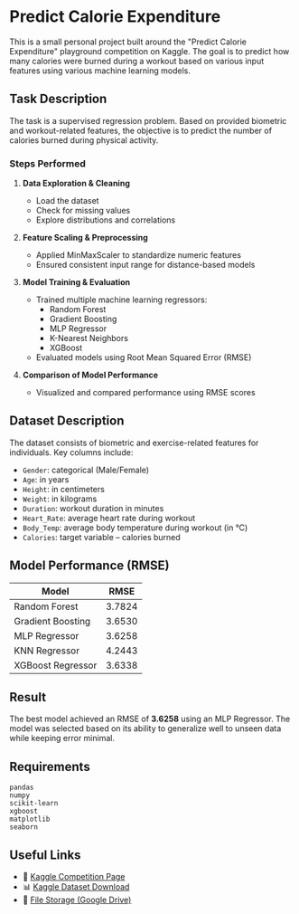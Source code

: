 # Predict Calorie Expenditure

This is a small personal project built around the "Predict Calorie Expenditure" playground competition on Kaggle. The goal is to predict how many calories were burned during a workout based on various input features using various machine learning models.

## Task Description

The task is a supervised regression problem. Based on provided biometric and workout-related features, the objective is to predict the number of calories burned during physical activity.

### Steps Performed

1. **Data Exploration & Cleaning**  
   - Load the dataset  
   - Check for missing values  
   - Explore distributions and correlations  

2. **Feature Scaling & Preprocessing**  
   - Applied MinMaxScaler to standardize numeric features  
   - Ensured consistent input range for distance-based models  

3. **Model Training & Evaluation**  
   - Trained multiple machine learning regressors:  
     - Random Forest  
     - Gradient Boosting  
     - MLP Regressor  
     - K-Nearest Neighbors  
     - XGBoost  
   - Evaluated models using Root Mean Squared Error (RMSE)  

4. **Comparison of Model Performance**  
   - Visualized and compared performance using RMSE scores  

## Dataset Description

The dataset consists of biometric and exercise-related features for individuals. Key columns include:

- `Gender`: categorical (Male/Female)  
- `Age`: in years  
- `Height`: in centimeters  
- `Weight`: in kilograms  
- `Duration`: workout duration in minutes  
- `Heart_Rate`: average heart rate during workout  
- `Body_Temp`: average body temperature during workout (in °C)  
- `Calories`: target variable – calories burned  

## Model Performance (RMSE)

| Model                  | RMSE    |
|------------------------|---------|
| Random Forest          | 3.7824  |
| Gradient Boosting      | 3.6530  |
| MLP Regressor          | 3.6258  |
| KNN Regressor          | 4.2443  |
| XGBoost Regressor      | 3.6338  |

## Result

The best model achieved an RMSE of **3.6258** using an MLP Regressor. The model was selected based on its ability to generalize well to unseen data while keeping error minimal.

## Requirements

```
pandas  
numpy  
scikit-learn  
xgboost  
matplotlib  
seaborn  
```

## Useful Links

- 📂 [Kaggle Competition Page](https://www.kaggle.com/competitions/playground-series-s5e5)  
- 📊 [Kaggle Dataset Download](https://www.kaggle.com/competitions/playground-series-s5e5/data)  
- 💾 [File Storage (Google Drive)](https://drive.google.com/drive/folders/1aL6xlvXNLezUMhxcw37T2Zb0i6fBJ0YH?usp=drive_link)
